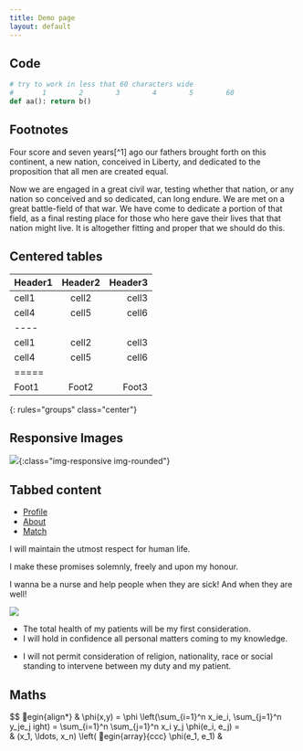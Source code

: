 ```yaml
---
title: Demo page
layout: default
---
```


## Code

```python 
# try to work in less that 60 characters wide
#       1        2        3        4        5        60
def aa(): return b()
```

## Footnotes

Four score and seven years[^1] ago our fathers brought forth on this continent, a new nation, conceived in Liberty, and dedicated to the proposition that all men are created equal.

Now we are engaged in a great civil war, testing whether that nation, or any nation so conceived and so dedicated, can long endure. We are met on a great battle-field of that war. We have come to dedicate a portion of that field, as a final resting place for those who here gave their lives that that nation might live. It is altogether fitting and proper that we should do this.

## Centered tables

| Header1 | Header2 | Header3 |
|:--------|:-------:|--------:|
| cell1   | cell2   | cell3   |
| cell4   | cell5   | cell6   |
|----
| cell1   | cell2   | cell3   |
| cell4   | cell5   | cell6   |
|=====
| Foot1   | Foot2   | Foot3|
{: rules="groups" class="center"}


## Responsive Images

![](https://images.pexels.com/photos/1133957/pexels-photo-1133957.jpeg?cs=srgb&dl=beautiful-beautiful-flowers-bird-1133957.jpg&fm=jpg){:class="img-responsive img-rounded"}

## Tabbed content

<ul id="profileTabs" class="nav nav-tabs">
    <li class="active"><a href="#profile" data-toggle="tab">Profile</a></li>
    <li><a href="#about" data-toggle="tab">About</a></li>
    <li><a href="#match" data-toggle="tab">Match</a></li>
</ul>
  <div class="tab-content">
<div role="tabpanel" class="tab-pane active" id="profile">
<p>
I will maintain the utmost respect for human life.
</p><p>
I make these promises solemnly, freely and upon my honour.

</p>
</div>

<div role="tabpanel" class="tab-pane" id="about">
    <p> I wanna be a nurse and help people when they are sick! And when they are well!</p>
    <img  src="http://aux2.iconspalace.com/uploads/pharmacist-female-icon-256.png">
</div>

<div role="tabpanel" class="tab-pane" id="match">
    <ul>
    <li>
    The total health of my patients will be my first consideration.</li>
<li>
I will hold in confidence all personal matters coming to my knowledge.</li>
<li>

I will not permit consideration of religion, nationality, race or social standing to intervene between my duty and my patient.
</li>
</ul>
</div>
</div>


## Maths

$$
egin{align*}
  & \phi(x,y) = \phi \left(\sum_{i=1}^n x_ie_i, \sum_{j=1}^n y_je_j ight)
  = \sum_{i=1}^n \sum_{j=1}^n x_i y_j \phi(e_i, e_j) = \
  & (x_1, \ldots, x_n) \left( egin{array}{ccc}
      \phi(e_1, e_1) & 